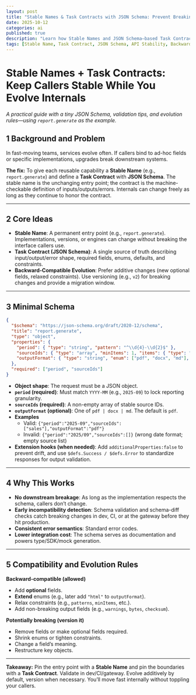 ```yaml
---
layout: post
title: "Stable Names & Task Contracts with JSON Schema: Prevent Breaking Changes and Ship Faster"
date: 2025-10-12
categories: ai
published: true
description: "Learn how Stable Names and JSON Schema–based Task Contracts keep APIs backward compatible, prevent breaking changes, and let teams evolve services safely."
tags: [Stable Name, Task Contract, JSON Schema, API Stability, Backward Compatibility, Microservices]
---
```


# Stable Names + Task Contracts: Keep Callers Stable While You Evolve Internals

_A practical guide with a tiny JSON Schema, validation tips, and evolution rules—using `report.generate` as the example._


## 1 Background and Problem
In fast-moving teams, services evolve often. If callers bind to ad-hoc fields or specific implementations, upgrades break downstream systems.

**The fix:** To give each reusable capability a **Stable Name** (e.g., `report.generate`) and define a **Task Contract** with **JSON Schema**. The stable name is the unchanging entry point; the contract is the machine-checkable definition of inputs/outputs/errors. Internals can change freely as long as they continue to honor the contract.

---

## 2 Core Ideas
- **Stable Name**: A permanent entry point (e.g., `report.generate`). Implementations, versions, or engines can change without breaking the interface callers use.
- **Task Contract (JSON Schema)**: A single source of truth describing input/output/error shape, required fields, enums, defaults, and constraints.
- **Backward-Compatible Evolution**: Prefer additive changes (new optional fields, relaxed constraints). Use versioning (e.g., `v2`) for breaking changes and provide a migration window.

---

## 3 Minimal Schema
```json
{
  "$schema": "https://json-schema.org/draft/2020-12/schema",
  "title": "report.generate",
  "type": "object",
  "properties": {
    "period": { "type": "string", "pattern": "^\\d{4}-\\d{2}$" },
    "sourceIds": { "type": "array", "minItems": 1, "items": { "type": "string" } },
    "outputFormat": { "type": "string", "enum": ["pdf", "docx", "md"], "default": "pdf" }
  },
  "required": ["period", "sourceIds"]
}
```
- **Object shape**: The request must be a JSON object.
- **`period` (required)**: Must match `YYYY-MM` (e.g., `2025-09`) to lock reporting granularity.
- **`sourceIds` (required)**: A non-empty array of stable source IDs.
- **`outputFormat` (optional)**: One of `pdf | docx | md`. The default is `pdf`.
- **Examples**
  - Valid: `{"period":"2025-09","sourceIds":["sales"],"outputFormat":"pdf"}`
  - Invalid: `{"period":"2025/09","sourceIds":[]}` (wrong date format; empty source list)
- **Extension hooks (when needed)**: Add `additionalProperties:false` to prevent drift, and use `$defs.Success / $defs.Error` to standardize responses for output validation.

---

## 4 Why This Works
- **No downstream breakage**: As long as the implementation respects the schema, callers don’t change.
- **Early incompatibility detection**: Schema validation and schema-diff checks catch breaking changes in dev, CI, or at the gateway before they hit production.
- **Consistent error semantics**: Standard error codes.
- **Lower integration cost**: The schema serves as documentation and powers type/SDK/mock generation.

---

## 5 Compatibility and Evolution Rules
**Backward-compatible (allowed)**
- Add **optional** fields.
- **Extend** enums (e.g., later add `"html"` to `outputFormat`).
- Relax constraints (e.g., `patterns`, `minItems`, etc.).
- Add non-breaking output fields (e.g., `warnings`, `bytes`, `checksum`).

**Potentially breaking (version it)**
- Remove fields or make optional fields required.
- Shrink enums or tighten constraints.
- Change a field’s meaning.
- Restructure key objects.

---

**Takeaway:** Pin the entry point with a **Stable Name** and pin the boundaries with a **Task Contract**. Validate in dev/CI/gateway. Evolve additively by default, version when necessary. You’ll move fast internally without toppling your callers.